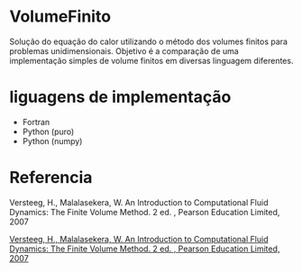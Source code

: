 # VolumeFinito

Solução do equação do calor utilizando o método dos volumes finitos para problemas unidimensionais. Objetivo é a comparação de uma implementação simples de volume finitos em diversas linguagem diferentes.

# liguagens de implementação
* Fortran
* Python (puro)
* Python (numpy)

# Referencia

Versteeg, H., Malalasekera, W. An Introduction to Computational Fluid Dynamics: The Finite Volume Method. 2 ed. , Pearson Education Limited, 2007

<a href="http://ftp.demec.ufpr.br/disciplinas/TM702/Versteeg_Malalasekera_2ed.pdf"> Versteeg, H., Malalasekera, W. An Introduction to Computational Fluid Dynamics: The Finite Volume Method. 2 ed. , Pearson Education Limited, 2007</a>
